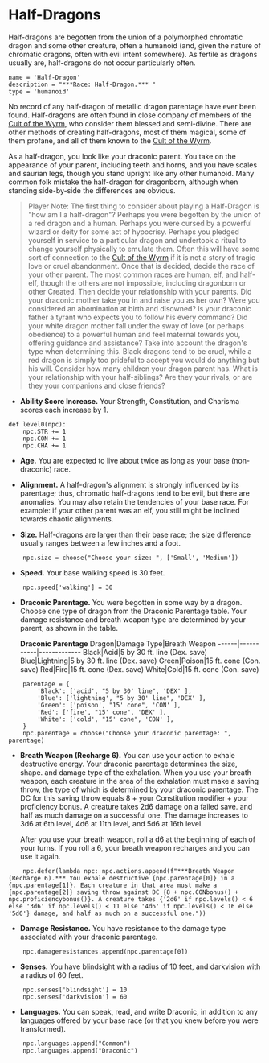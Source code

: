 # Half-Dragons
Half-dragons are begotten from the union of a polymorphed chromatic dragon and some other creature, often a humanoid (and, given the nature of chromatic dragons, often with evil intent somewhere). As fertile as dragons usually are, half-dragons do not occur particularly often. 

```
name = 'Half-Dragon'
description = "***Race: Half-Dragon.*** "
type = 'humanoid'
```

No record of any half-dragon of metallic dragon parentage have ever been found. Half-dragons are often found in close company of members of the [Cult of the Wyrm](../Organizations/CultOfTheWyrm.md), who consider them blessed and semi-divine. There are other methods of creating half-dragons, most of them magical, some of them profane, and all of them known to the [Cult of the Wyrm](../Organizations/CultOfTheWyrm.md).

As a half-dragon, you look like your draconic parent. You take on the appearance of your parent, including teeth and horns, and you have scales and saurian legs, though you stand upright like any other humanoid. Many common folk mistake the half-dragon for dragonborn, although when standing side-by-side the differences are obvious. 

> Player Note: The first thing to consider about playing a Half-Dragon is "how am I a half-dragon"? Perhaps you were begotten by the union of a red dragon and a human. Perhaps you were cursed by a powerful wizard or deity for some act of hypocrisy. Perhaps you pledged yourself in service to a particular dragon and undertook a ritual to change yourself physically to emulate them. Often this will have some sort of connection to the [Cult of the Wyrm](../Organizations/CultOfTheWyrm.md) if it is not a story of tragic love or cruel abandonment. Once that is decided, decide the race of your other parent. The most common races are human, elf, and half-elf, though the others are not impossible, including dragonborn or other Created. 
> Then decide your relationship with your parents. Did your draconic mother take you in and raise you as her own? Were you considered an abomination at birth and disowned? Is your draconic father a tyrant who expects you to follow his every command? Did your white dragon mother fall under the sway of love (or perhaps obedience) to a powerful human and feel maternal towards you, offering guidance and assistance? Take into account the dragon's type when determining this. Black dragons tend to be cruel, while a red dragon is simply too prideful to accept you would do anything but his will. Consider how many children your dragon parent has. What is your relationship with your half-siblings? Are they your rivals, or are they your companions and close friends?

* **Ability Score Increase.** Your Strength, Constitution, and Charisma scores each increase by 1.

```
def level0(npc):
    npc.STR += 1
    npc.CON += 1
    npc.CHA += 1
```

* **Age.** You are expected to live about twice as long as your base (non-draconic) race.

* **Alignment.** A half-dragon's alignment is strongly influenced by its parentage; thus, chromatic half-dragons tend to be evil, but there are anomalies. You may also retain the tendencies of your base race. For example: if your other parent was an elf, you still might be inclined towards chaotic alignments.

* **Size.** Half-dragons are larger than their base race; the size difference usually ranges between a few inches and a foot.

```
    npc.size = choose("Choose your size: ", ['Small', 'Medium'])
```

* **Speed.** Your base walking speed is 30 feet.

```
    npc.speed['walking'] = 30
```

* **Draconic Parentage.** You were begotten in some way by a dragon. Choose one type of dragon from the Draconic Parentage table. Your damage resistance and breath weapon type are determined by your parent, as shown in the table.

  **Draconic Parentage**
  Dragon|Damage Type|Breath Weapon
  ------|-----------|-------------
  Black|Acid|5 by 30 ft. line (Dex. save)
  Blue|Lightning|5 by 30 ft. line (Dex. save)
  Green|Poison|15 ft. cone (Con. save)
  Red|Fire|15 ft. cone (Dex. save)
  White|Cold|15 ft. cone (Con. save)

```
    parentage = {
        'Black': ['acid', "5 by 30' line", 'DEX' ],
        'Blue': ['lightning', "5 by 30' line", 'DEX' ],
        'Green': ['poison', "15' cone", 'CON' ],
        'Red': ['fire', "15' cone", 'DEX' ],
        'White': ['cold', "15' cone", 'CON' ],
    }
    npc.parentage = choose("Choose your draconic parentage: ", parentage)
```

* **Breath Weapon (Recharge 6).** You can use your action to exhale destructive energy. Your draconic parentage determines the size, shape. and damage type of the exhalation. When you use your breath weapon, each creature in the area of the exhalation must make a saving throw, the type of which is determined by your draconic parentage. The DC for this saving throw equals 8 + your Constitution modifier + your
proficiency bonus. A creature takes 2d6 damage on a failed save. and half as much damage on a successful one. The damage increases to 3d6 at 6th level, 4d6 at 11th level, and 5d6 at 16th level.

  After you use your breath weapon, roll a d6 at the beginning of each of your turns. If you roll a 6, your breath weapon recharges and you can use it again. 

```
    npc.defer(lambda npc: npc.actions.append(f"***Breath Weapon (Recharge 6).*** You exhale destructive {npc.parentage[0]} in a {npc.parentage[1]}. Each creature in that area must make a {npc.parentage[2]} saving throw against DC {8 + npc.CONbonus() + npc.proficiencybonus()}. A creature takes {'2d6' if npc.levels() < 6 else '3d6' if npc.levels() < 11 else '4d6' if npc.levels() < 16 else '5d6'} damage, and half as much on a successful one."))
```

* **Damage Resistance.** You have resistance to the damage type associated with your draconic parentage.

```
    npc.damageresistances.append(npc.parentage[0])
```

* **Senses.** You have blindsight with a radius of 10 feet, and darkvision with a radius of 60 feet.

```
    npc.senses['blindsight'] = 10
    npc.senses['darkvision'] = 60
```

* **Languages.** You can speak, read, and write Draconic, in addition to any languages offered by your base race (or that you knew before you were transformed).

```
    npc.languages.append("Common")
    npc.languages.append("Draconic")
```
